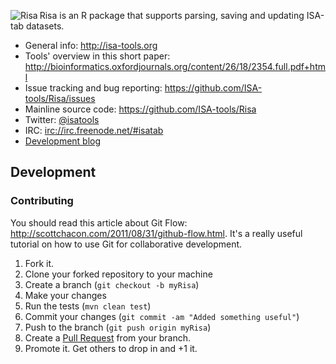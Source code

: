 <p align="center">
<img src="http://isatab.sourceforge.net/assets/img/tools/tools-table-images/risatab.png" align="left" alt="Risa"/>
</p>


Risa is an R package that supports parsing, saving and updating ISA-tab datasets.

- General info: <http://isa-tools.org>
- Tools' overview in this short paper: <http://bioinformatics.oxfordjournals.org/content/26/18/2354.full.pdf+html>
- Issue tracking and bug reporting: <https://github.com/ISA-tools/Risa/issues>
- Mainline source code: <https://github.com/ISA-tools/Risa>
- Twitter: [@isatools](http://twitter.com/isatools)
- IRC: [irc://irc.freenode.net/#isatab](irc://irc.freenode.net/#isatab)
- [Development blog](http://isatools.wordpress.com) 

## Development

### Contributing

You should read this article about Git Flow: <http://scottchacon.com/2011/08/31/github-flow.html>. It's a really useful tutorial on how to use Git for collaborative development.

1. Fork it.
2. Clone your forked repository to your machine
3. Create a branch (`git checkout -b myRisa`)
4. Make your changes
5. Run the tests (`mvn clean test`)
6. Commit your changes (`git commit -am "Added something useful"`)
7. Push to the branch (`git push origin myRisa`)
8. Create a [Pull Request](http://help.github.com/pull-requests/) from your branch.
9. Promote it. Get others to drop in and +1 it.

